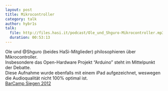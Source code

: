 ```yaml
---
layout: post
title: Mikrocontroller
category: talk
author: hybr1s
talk:
  file: http://files.hasi.it/podcast/Ole_und_Shguro-Mikrocontroller.mp3
  duration: 00:53:13
---
```

Ole und @Shguro (beides HaSi-Mitglieder) philosophieren über Mikrocontroller.  
Insbesondere das Open-Hardware Projekt “Arduino” steht im Mittelpunkt der Debatte.  
Diese Aufnahme wurde ebenfalls mit einem iPad aufgezeichnet, weswegen die Audioqualität nicht 100% optimal ist.  
[BarCamp Siegen 2012](http://barcamp-siegen.de/)
